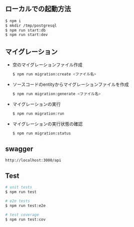 ## ローカルでの起動方法

```bash
$ npm i
$ mkdir /tmp/postgresql
$ npm run start:db
$ npm run start:dev
```

## マイグレーション

- 空のマイグレーションファイル作成
  ```bash
  $ npm run migration:create <ファイル名>
  ```

- ソースコードのentityからマイグレーションファイルを作成
  ```bash
  $ npm run migration:generate <ファイル名>
  ```

- マイグレーションの実行
  ```bash
  $ npm run migration:run
  ```

- マイグレーションの実行状態の確認
  ```bash
  $ npm run migration:status
  ```

## swagger

```
http://localhost:3000/api
```

## Test

```bash
# unit tests
$ npm run test

# e2e tests
$ npm run test:e2e

# test coverage
$ npm run test:cov
```

